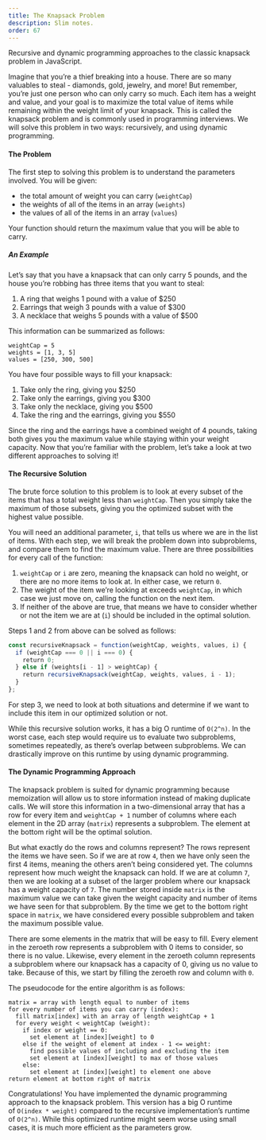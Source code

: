 ```yaml
---
title: The Knapsack Problem
description: Slim notes.
order: 67
---
```


Recursive and dynamic programming approaches to the classic knapsack problem in JavaScript.

Imagine that you’re a thief breaking into a house. There are so many valuables to steal - diamonds, gold, jewelry, and more! But remember, you’re just one person who can only carry so much. Each item has a weight and value, and your goal is to maximize the total value of items while remaining within the weight limit of your knapsack. This is called the knapsack problem and is commonly used in programming interviews. We will solve this problem in two ways: recursively, and using dynamic programming.

#### The Problem

The first step to solving this problem is to understand the parameters involved. You will be given:

- the total amount of weight you can carry (`weightCap`)
- the weights of all of the items in an array (`weights`)
- the values of all of the items in an array (`values`)

Your function should return the maximum value that you will be able to carry.

##### An Example

Let’s say that you have a knapsack that can only carry 5 pounds, and the house you’re robbing has three items that you want to steal:

1. A ring that weighs 1 pound with a value of $250
2. Earrings that weigh 3 pounds with a value of $300
3. A necklace that weighs 5 pounds with a value of $500

This information can be summarized as follows:

```pseudo
weightCap = 5 
weights = [1, 3, 5]
values = [250, 300, 500]
```

You have four possible ways to fill your knapsack:

1. Take only the ring, giving you $250
2. Take only the earrings, giving you $300
3. Take only the necklace, giving you $500
4. Take the ring and the earrings, giving you $550

Since the ring and the earrings have a combined weight of 4 pounds, taking both gives you the maximum value while staying within your weight capacity. Now that you’re familiar with the problem, let’s take a look at two different approaches to solving it!

#### The Recursive Solution

The brute force solution to this problem is to look at every subset of the items that has a total weight less than `weightCap`. Then you simply take the maximum of those subsets, giving you the optimized subset with the highest value possible.

You will need an additional parameter, `i`, that tells us where we are in the list of items. With each step, we will break the problem down into subproblems, and compare them to find the maximum value. There are three possibilities for every call of the function:

1. `weightCap` or `i` are zero, meaning the knapsack can hold no weight, or there are no more items to look at. In either case, we return `0`.
2. The weight of the item we’re looking at exceeds `weightCap`, in which case we just move on, calling the function on the next item.
3. If neither of the above are true, that means we have to consider whether or not the item we are at (`i`) should be included in the optimal solution.

Steps 1 and 2 from above can be solved as follows:

```js
const recursiveKnapsack = function(weightCap, weights, values, i) {  
  if (weightCap === 0 || i === 0) {  
    return 0;  
  } else if (weights[i - 1] > weightCap) {  
    return recursiveKnapsack(weightCap, weights, values, i - 1);  
  }  
};
```

For step 3, we need to look at both situations and determine if we want to include this item in our optimized solution or not.



While this recursive solution works, it has a big O runtime of `O(2^n)`. In the worst case, each step would require us to evaluate two subproblems, sometimes repeatedly, as there’s overlap between subproblems. We can drastically improve on this runtime by using dynamic programming.

#### The Dynamic Programming Approach

The knapsack problem is suited for dynamic programming because memoization will allow us to store information instead of making duplicate calls. We will store this information in a two-dimensional array that has a row for every item and `weightCap + 1` number of columns where each element in the 2D array (`matrix`) represents a subproblem. The element at the bottom right will be the optimal solution.

But what exactly do the rows and columns represent? The rows represent the items we have seen. So if we are at row `4`, then we have only seen the first 4 items, meaning the others aren’t being considered yet. The columns represent how much weight the knapsack can hold. If we are at column `7`, then we are looking at a subset of the larger problem where our knapsack has a weight capacity of `7`. The number stored inside `matrix` is the maximum value we can take given the weight capacity and number of items we have seen for that subproblem. By the time we get to the bottom right space in `matrix`, we have considered every possible subproblem and taken the maximum possible value.

There are some elements in the matrix that will be easy to fill. Every element in the zeroeth row represents a subproblem with 0 items to consider, so there is no value. Likewise, every element in the zeroeth column represents a subproblem where our knapsack has a capacity of 0, giving us no value to take. Because of this, we start by filling the zeroeth row and column with `0`.

The pseudocode for the entire algorithm is as follows:

```pseudo
matrix = array with length equal to number of items
for every number of items you can carry (index):
  fill matrix[index] with an array of length weightCap + 1
  for every weight < weightCap (weight):
    if index or weight == 0:
      set element at [index][weight] to 0  
    else if the weight of element at index - 1 <= weight:
      find possible values of including and excluding the item
      set element at [index][weight] to max of those values
    else:
      set element at [index][weight] to element one above
return element at bottom right of matrix
```


Congratulations! You have implemented the dynamic programming approach to the knapsack problem. This version has a big O runtime of `O(index * weight)` compared to the recursive implementation’s runtime of `O(2^n)`. While this optimized runtime might seem worse using small cases, it is much more efficient as the parameters grow.


